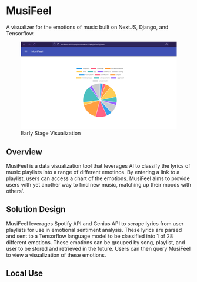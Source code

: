 # MusiFeel

A visualizer for the emotions of music built on NextJS, Django, and Tensorflow.

<figure>
    <img src="./images/TestPlaylist.png" alt="Early Stage Visualization">
    <figcaption>
        Early Stage Visualization
    </figcaption>
</figure>

## Overview

MusiFeel is a data visualization tool that leverages AI to classify the lyrics of music playlists into a range of different emotinos. By entering a link to a playlist, users can access a chart of the emotions. MusiFeel aims to provide users with yet another way to find new music, matching up their moods with others'.

## Solution Design

MusiFeel leverages Spotify API and Genius API to scrape lyrics from user playlists for use in emotional sentiment analysis. These lyrics are parsed and sent to a Tensorflow language model to be classified into 1 of 28 different emotions. These emotions can be grouped by song, playlist, and user to be stored and retrieved in the future. Users can then query MusiFeel to view a visualization of these emotions.

## Local Use


